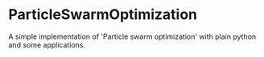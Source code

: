 # ParticleSwarmOptimization
A simple implementation of 'Particle swarm optimization' with plain python and some applications.
